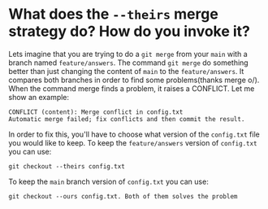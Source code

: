 # What does the `--theirs` merge strategy do? How do you invoke it?

Lets imagine that you are trying to do a `git merge` from your `main` with a branch named `feature/answers`. The command `git merge` do something better than just changing the content of `main` to the `feature/answers`. It compares both branches in order to find some problems(thanks merge o/). When the command merge finds a problem, it raises a CONFLICT. Let me show an example:

```shell
CONFLICT (content): Merge conflict in config.txt
Automatic merge failed; fix conflicts and then commit the result.
```

In order to fix this, you'll have to choose what version of the `config.txt` file you would like to keep. To keep the `feature/answers` version of `config.txt` you can use:

```shell
git checkout --theirs config.txt
```

To keep the `main` branch version of `config.txt` you can use:

```shell
git checkout --ours config.txt. Both of them solves the problem
```


